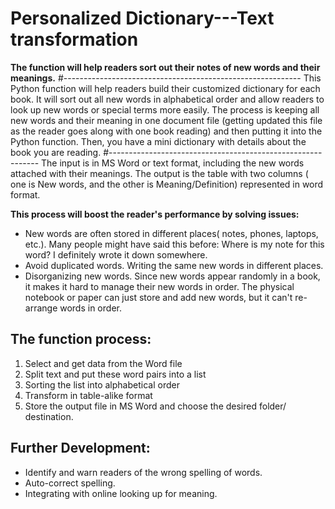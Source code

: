 # Personalized Dictionary---Text transformation
**The function will help readers sort out their notes of new words and their meanings.**
#-----------------------------------------------------------
This Python function will help readers build their customized dictionary for each book. It will sort out all new words in alphabetical order and allow readers to look up new words or special terms more easily. The process is keeping all new words and their meaning in one document file (getting updated this file as the reader goes along with one book reading) and then putting it into the Python function. Then, you have a mini dictionary with details about the book you are reading.
#------------------------------------------------------------
The input is in MS Word or text format, including the new words attached with their meanings. 
The output is the table with two columns ( one is New words, and the other is Meaning/Definition) represented in word format.

**This process will boost the reader's performance by solving issues:**
* New words are often stored in different places( notes, phones, laptops, etc.). Many people might have said this before: Where is my note for this word? I definitely wrote it down somewhere.
* Avoid duplicated words. Writing the same new words in different places.
* Disorganizing new words. Since new words appear randomly in a book, it makes it hard to manage their new words in order. The physical notebook or paper can just store and add new words, but it can't re-arrange words in order.

## The function process:
  1. Select and get data from the Word file
  2. Split text and put these word pairs into a list
  3. Sorting the list into alphabetical order
  4. Transform in table-alike format
  5. Store the output file in MS Word and choose the desired folder/ destination.

## Further Development:

* Identify and warn readers of the wrong spelling of words.
* Auto-correct spelling. 
* Integrating with online looking up for meaning.
